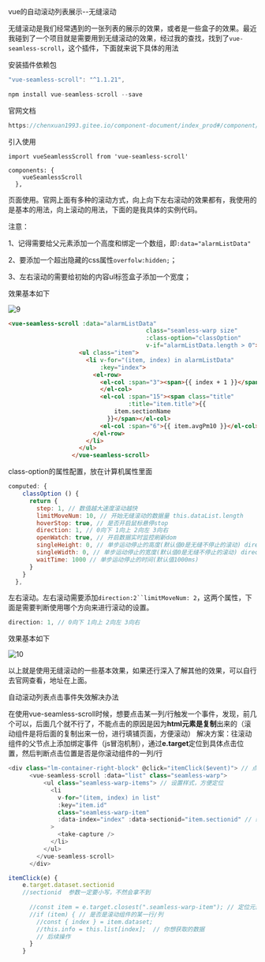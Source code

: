 vue的自动滚动列表展示--无缝滚动

无缝滚动是我们经常遇到的一张列表的展示的效果，或者是一些盒子的效果。最近我碰到了一个项目就是需要用到无缝滚动的效果，经过我的查找，找到了`vue-seamless-scroll`，这个插件，下面就来说下具体的用法

安装插件依赖包

```js
"vue-seamless-scroll": "^1.1.21",
    
npm install vue-seamless-scroll --save　　
```

官网文档

```js
https://chenxuan1993.gitee.io/component-document/index_prod#/component/seamless-default
```

引入使用

```
import vueSeamlessScroll from 'vue-seamless-scroll'

components: {
    vueSeamlessScroll
  },
```

页面使用。官网上面有多种的滚动方式，向上向下左右滚动的效果都有，我使用的是基本的用法，向上滚动的用法，下面的是我具体的实例代码。

注意：

1、记得需要给父元素添加一个高度和绑定一个数组，即`:data="alarmListData"`

2、要添加一个超出隐藏的css属性`overfolw:hidden;`；

3、左右滚动的需要给初始的内容ul标签盒子添加一个宽度；

效果基本如下

![9](E:\ljy\资料\img\9.gif)

```html
<vue-seamless-scroll :data="alarmListData"
                                       class="seamless-warp size"
                                       :class-option="classOption"
                                       v-if="alarmListData.length > 0">
                    <ul class="item">
                      <li v-for="(item, index) in alarmListData"
                          :key="index">
                        <el-row>
                          <el-col :span="3"><span>{{ index + 1 }}</span>
                          </el-col>
                          <el-col :span="15"><span class="title"
                                  :title="item.title">{{
                              item.sectionName
                            }}</span></el-col>
                          <el-col :span="6">{{ item.avgPm10 }}</el-col>
                        </el-row>
                      </li>
                    </ul>
                  </vue-seamless-scroll>
```

class-option的属性配置，放在计算机属性里面

```js
computed: {
    classOption () {
      return {
        step: 1, // 数值越大速度滚动越快
        limitMoveNum: 10, // 开始无缝滚动的数据量 this.dataList.length
        hoverStop: true, // 是否开启鼠标悬停stop
        direction: 1, // 0向下 1向上 2向左 3向右
        openWatch: true, // 开启数据实时监控刷新dom
        singleHeight: 0, // 单步运动停止的高度(默认值0是无缝不停止的滚动) direction => 0/1
        singleWidth: 0, // 单步运动停止的宽度(默认值0是无缝不停止的滚动) direction => 2/3
        waitTime: 1000 // 单步运动停止的时间(默认值1000ms)
      }
    }
  },
```

左右滚动。左右滚动需要添加`direction:2``limitMoveNum: 2`，这两个属性，下面是需要判断使用哪个方向来进行滚动的设置。

```js
direction: 1, // 0向下 1向上 2向左 3向右
```

效果基本如下

![10](E:\ljy\资料\img\10.gif)

以上就是使用无缝滚动的一些基本效果，如果还行深入了解其他的效果，可以自行去官网查看，地址在上面。

自动滚动列表点击事件失效解决办法

在使用vue-seamless-scroll时候，想要点击某一列/行触发一个事件，发现，前几个可以，后面几个就不行了，不能点击的原因是因为**html元素是复制**出来的（滚动组件是将后面的复制出来一份，进行填铺页面，方便滚动）
 解决方案：往滚动组件的父节点上添加绑定事件（js冒泡机制），通过**e.target**定位到具体点击位置，然后判断点击位置是否是你滚动组件的一列/行

```js
<div class="lm-container-right-block" @click="itemClick($event)"> // 点击事件绑定到父节点上
      <vue-seamless-scroll :data="list" class="seamless-warp">
          <ul class="seamless-warp-items"> // 设置样式，方便定位
            <li
              v-for="(item, index) in list"
              :key="item.id"
              class="seamless-warp-item"
              :data-index="index" :data-sectionid="item.sectionid" // 绑定index(或者直接放数据,JSON.stringify(item))
            >
              <take-capture />
            </li>
          </ul>
        </vue-seamless-scroll>
      </div>

itemClick(e) {
    e.target.dataset.sectionid
    //sectionid  参数一定要小写，不然会拿不到
    
      //const item = e.target.closest(".seamless-warp-item"); // 定位元素
      //if (item) { // 是否是滚动组件的某一行/列
        //const { index } = item.dataset;
        //this.info = this.list[index];  // 你想获取的数据
        // 后续操作
      }
    }
```


